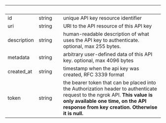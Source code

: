 
|&nbsp;|&nbsp;|&nbsp;|&nbsp;|
|---|---|---|---|
| id | string | | unique API key resource identifier |
| uri | string | | URI to the API resource of this API key |
| description | string | | human-readable description of what uses the API key to authenticate. optional, max 255 bytes. |
| metadata | string | | arbitrary user-defined data of this API key. optional, max 4096 bytes |
| created_at | string | | timestamp when the api key was created, RFC 3339 format |
| token | string | | the bearer token that can be placed into the Authorization header to authenticate request to the ngrok API. **This value is only available one time, on the API response from key creation. Otherwise it is null.** |